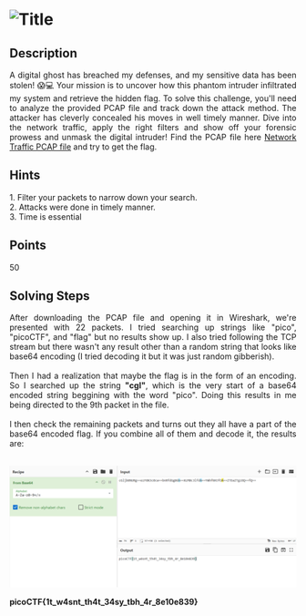 # ![Title](additional-files/Ph4nt0m-1ntrud3r-Title.png)

## Description

<div style="text-align: justify">
A digital ghost has breached my defenses, and my sensitive data has been stolen! 😱💻 Your mission is to uncover how this phantom intruder infiltrated my system and retrieve the hidden flag.
To solve this challenge, you'll need to analyze the provided PCAP file and track down the attack method. The attacker has cleverly concealed his moves in well timely manner. Dive into the network traffic, apply the right filters and show off your forensic prowess and unmask the digital intruder! Find the PCAP file here <a href="additional-files/myNetworkTraffic.pcap" download>Network Traffic PCAP file</a> and try to get the flag.
</div>

## Hints

<div style="text-align: justify">
1. Filter your packets to narrow down your search. <br>
2. Attacks were done in timely manner. <br>
3. Time is essential <br>
</div>

## Points

50

## Solving Steps

<div style="text-align: justify"> After downloading the PCAP file and opening it in Wireshark, we're presented with 22 packets. I tried searching up strings like "pico", "picoCTF", and "flag" but no results show up. I also tried following the TCP stream but there wasn't any result other than a random string that looks like base64 encoding (I tried decoding it but it was just random gibberish).</div><br>

<div style="text-align: justify"> Then I had a realization that maybe the flag is in the form of an encoding. So I searched up the string <b>"cgl"</b>, which is the very start of a base64 encoded string beggining with the word "pico". Doing this results in me being directed to the 9th packet in the file.</div><br>

<div style="text-align: justify">I then check the remaining packets and turns out they all have a part of the base64 encoded flag. If you combine all of them and decode it, the results are: </div><br>

![Title](additional-files/Decoded-Flag.png)<br>

<b>picoCTF{1t_w4snt_th4t_34sy_tbh_4r_8e10e839}</b>
